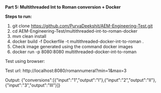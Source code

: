 **Part 5: Multithreaded Int to Roman conversion + Docker**

**Steps to run:**

1) git clone https://github.com/PurvaDeekshit/AEM-Engineering-Test.git
2) cd AEM-Engineering-Test/multithreaded-int-to-roman-docker
3) mvn clean install
4) docker build -f Dockerfile -t multithreaded-docker-int-to-roman .
5) Check image generated using the command docker images
5) docker run -p 8080:8080 multithreaded-docker-int-to-roman

Test using browser:

Test url:
http://localhost:8080/romannumeral?min=1&max=3

Output:
{"conversions":[{"input":"1","output":"I"},{"input":"2","output":"II"},{"input":"3","output":"III"}]}
